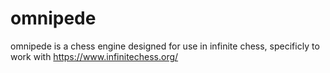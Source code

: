 # omnipede
omnipede is a chess engine designed for use in infinite chess, specificly to work with https://www.infinitechess.org/
